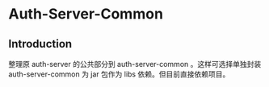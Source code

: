 # Auth-Server-Common

## Introduction
整理原 auth-server 的公共部分到 auth-server-common 。这样可选择单独封装 auth-server-common 为 jar 包作为 libs 依赖。但目前直接依赖项目。
